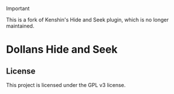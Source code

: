 > [!IMPORTANT]
> This is a fork of Kenshin's Hide and Seek plugin, which is no longer maintained.

# Dollans Hide and Seek

License
-----------

This project is licensed under the GPL v3 license.

